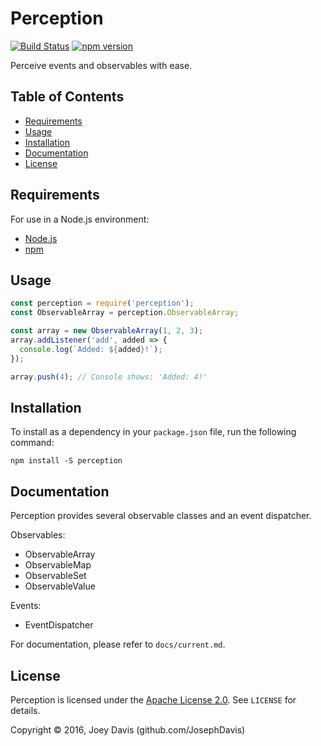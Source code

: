 Perception
============

[![Build Status](https://travis-ci.org/JosephDavis/perception.svg?branch=master)](https://travis-ci.org/JosephDavis/perception)
[![npm version](https://img.shields.io/npm/v/perception.svg)](https://www.npmjs.com/package/perception)

Perceive events and observables with ease.

Table of Contents
-----------------

  - [Requirements](#requirements)
  - [Usage](#usage)
  - [Installation](#installation)
  - [Documentation](#documentation)
  - [License](#license)

Requirements
------------

For use in a Node.js environment:
  - [Node.js](https://nodejs.org)
  - [npm](https://npmjs.com)

Usage
-----

```js
const perception = require('perception');
const ObservableArray = perception.ObservableArray;

const array = new ObservableArray(1, 2, 3);
array.addListener('add', added => {
  console.log(`Added: ${added}!`);
});

array.push(4); // Console shows: 'Added: 4!'
```

Installation
------------

To install as a dependency in your `package.json` file, run the following command:
```
npm install -S perception
```

Documentation
-------------
Perception provides several observable classes and an event dispatcher.

Observables:
  - ObservableArray
  - ObservableMap
  - ObservableSet
  - ObservableValue

Events:
  - EventDispatcher

For documentation, please refer to `docs/current.md`.

License
-------

Perception is licensed under the [Apache License 2.0](http://www.apache.org/licenses/LICENSE-2.0.html). See `LICENSE` for details.

Copyright &copy; 2016, Joey Davis (github.com/JosephDavis)
